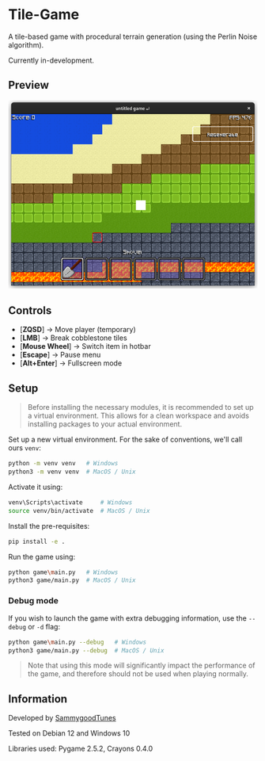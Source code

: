 # Tile-Game

A tile-based game with procedural terrain generation (using the Perlin Noise algorithm).

Currently in-development.

## Preview

![Preview](https://raw.githubusercontent.com/SammygoodTunes/Tile-Game/main/docs/ss.png)

## Controls

- [**ZQSD**] -> Move player (temporary)
- [**LMB**] -> Break cobblestone tiles
- [**Mouse Wheel**] -> Switch item in hotbar
- [**Escape**] -> Pause menu
- [**Alt+Enter**] -> Fullscreen mode

## Setup

> Before installing the necessary modules, it is recommended to set up a virtual environment. This allows for a clean workspace and avoids installing packages to your actual environment.

Set up a new virtual environment. For the sake of conventions, we'll call ours `venv`:

```bash
python -m venv venv   # Windows
python3 -m venv venv  # MacOS / Unix	
```

Activate it using:

```bash
venv\Scripts\activate     # Windows
source venv/bin/activate  # MacOS / Unix
```

Install the pre-requisites:

```bash
pip install -e .
```

Run the game using:

```bash
python game\main.py   # Windows
python3 game/main.py  # MacOS / Unix
```

### Debug mode

If you wish to launch the game with extra debugging information, use the `--debug` or `-d` flag:

```bash
python game\main.py --debug   # Windows
python3 game/main.py --debug  # MacOS / Unix
```

> Note that using this mode will significantly impact the performance of the game, and therefore should not be used when playing normally.

## Information

Developed by [SammygoodTunes](https://github.com/SammygoodTunes)

Tested on Debian 12 and Windows 10

Libraries used: Pygame 2.5.2, Crayons 0.4.0
